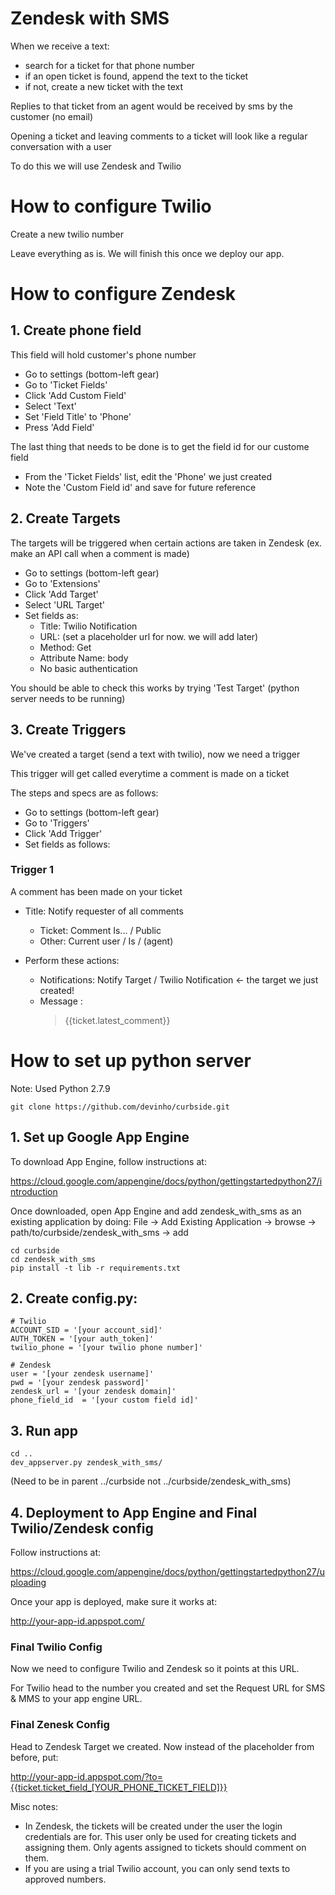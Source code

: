# Zendesk with SMS

When we receive a text:
- search for a ticket for that phone number
- if an open ticket is found, append the text to the ticket
- if not, create a new ticket with the text

Replies to that ticket from an agent would be received by sms by the customer (no email)

Opening a ticket and leaving comments to a ticket will look like a regular conversation with a user

To do this we will use Zendesk and Twilio

# How to configure Twilio

Create a new twilio number

Leave everything as is. We will finish this once we deploy our app.

# How to configure Zendesk

## 1. Create phone field ##
This field will hold customer's phone number

- Go to settings (bottom-left gear)
- Go to 'Ticket Fields'
- Click 'Add Custom Field'
- Select 'Text'
- Set 'Field Title' to 'Phone'
- Press 'Add Field'

The last thing that needs to be done is to get the field id for our custome field
- From the 'Ticket Fields' list, edit the 'Phone' we just created
- Note the 'Custom Field id' and save for future reference


## 2. Create Targets ##
The targets will be triggered when certain actions are taken in Zendesk (ex. make an API call when a comment is made)

- Go to settings (bottom-left gear)
- Go to 'Extensions'
- Click 'Add Target'
- Select 'URL Target'
- Set fields as:
  - Title: Twilio Notification
  - URL: (set a placeholder url for now. we will add later)
  - Method: Get
  - Attribute Name: body
  - No basic authentication

You should be able to check this works by trying 'Test Target' (python server needs to be running)

## 3. Create Triggers ##
We've created a target (send a text with twilio), now we need a trigger 

This trigger will get called everytime a comment is made on a ticket 

The steps and specs are as follows:
- Go to settings (bottom-left gear)
- Go to 'Triggers'
- Click 'Add Trigger'
- Set fields as follows:

### Trigger 1 
  A comment has been made on your ticket
  - Title: Notify requester of all comments

    - Ticket: Comment Is... / Public
    - Other: Current user / Is / (agent)

  - Perform these actions: 
    - Notifications: Notify Target / Twilio Notification <- the target we just created!
    - Message :
	   >{{ticket.latest_comment}}

# How to set up python server 
Note: Used Python 2.7.9

```
git clone https://github.com/devinho/curbside.git
```

## 1. Set up Google App Engine

To download App Engine, follow instructions at:

https://cloud.google.com/appengine/docs/python/gettingstartedpython27/introduction

Once downloaded, open App Engine and add zendesk_with_sms as an existing application by doing:
File -> Add Existing Application -> browse -> path/to/curbside/zendesk_with_sms -> add


```
cd curbside
cd zendesk_with_sms
pip install -t lib -r requirements.txt
```


## 2. Create config.py:
```
# Twilio 
ACCOUNT_SID = '[your account_sid]'
AUTH_TOKEN = '[your auth_token]'
twilio_phone = '[your twilio phone number]'

# Zendesk 
user = '[your zendesk username]'
pwd = '[your zendesk password]'
zendesk_url = '[your zendesk domain]'
phone_field_id  = '[your custom field id]'
```

## 3. Run app

```
cd ..
dev_appserver.py zendesk_with_sms/
```
(Need to be in parent ../curbside not ../curbside/zendesk_with_sms) 

## 4. Deployment to App Engine and Final Twilio/Zendesk config

Follow instructions at:

https://cloud.google.com/appengine/docs/python/gettingstartedpython27/uploading

Once your app is deployed, make sure it works at:

http://your-app-id.appspot.com/

### Final Twilio Config

Now we need to configure Twilio and Zendesk so it points at this URL.

For Twilio head to the number you created and set the Request URL for SMS & MMS to your app engine URL.


### Final Zenesk Config

Head to Zendesk Target we created. Now instead of the placeholder from before, put:

http://your-app-id.appspot.com/?to={{ticket.ticket_field_[YOUR_PHONE_TICKET_FIELD]}}



Misc notes:

- In Zendesk, the tickets will be created under the user the login credentials are for. This user only be used for creating tickets and assigning them. Only agents assigned to tickets should comment on them.
- If you are using a trial Twilio account, you can only send texts to approved numbers.



